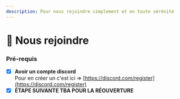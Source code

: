 ```yaml
---
description: Pour nous rejoindre simplement et en toute sérénité
---
```


# 👋 Nous rejoindre

### Pré-requis

* [x] **Avoir un compte discord**\
  Pour en créer un c'est ici => [https://discord.com/register](https://discord.com/register)
* [x] **ÉTAPE SUIVANTE TBA POUR LA RÉOUVERTURE**
